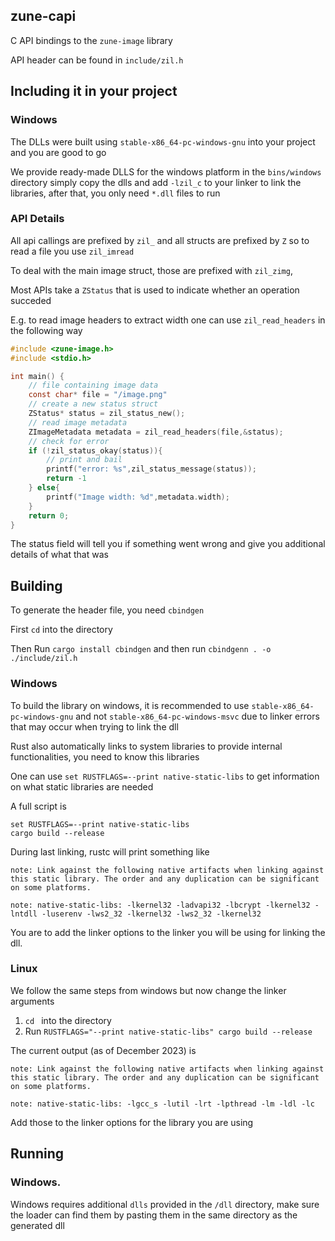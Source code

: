 ## zune-capi
C API bindings to the  `zune-image` library


API header can be found in `include/zil.h`

## Including it in your project

### Windows
The DLLs were built using `stable-x86_64-pc-windows-gnu` into your project and you are good to go

We provide ready-made DLLS for the windows platform in the `bins/windows` directory
simply copy the dlls and add `-lzil_c` to your linker to link the libraries, after that, you only need
`*.dll` files to run


### API Details

All api callings are prefixed by `zil_` and all structs are prefixed by `Z` so to read
a file you use `zil_imread`

To deal with the main image struct, those are prefixed with `zil_zimg`, 

Most APIs take a `ZStatus` that is used to indicate whether an operation succeded

E.g. to read image headers to extract width one can use `zil_read_headers` in the following way

```c
#include <zune-image.h>
#include <stdio.h>

int main() {
    // file containing image data
    const char* file = "/image.png"
    // create a new status struct        
    ZStatus* status = zil_status_new();
    // read image metadata
    ZImageMetadata metadata = zil_read_headers(file,&status);
    // check for error
    if (!zil_status_okay(status)){
        // print and bail
        printf("error: %s",zil_status_message(status));
        return -1
    } else{
        printf("Image width: %d",metadata.width);
    }
    return 0;
}
```

The status field will tell you if something went wrong and give you additional details of what
that was

## Building

To generate the header file, you need `cbindgen`

First `cd` into the directory

Then Run `cargo install cbindgen` and then run `cbindgenn . -o ./include/zil.h`

### Windows
To build the library on windows, it is recommended to use `stable-x86_64-pc-windows-gnu` and not `stable-x86_64-pc-windows-msvc`
due to linker errors that may occur when trying to link the dll

Rust also automatically links to system libraries to provide internal functionalities, you need to know this libraries

One can use `set RUSTFLAGS=--print native-static-libs` to get information on what static libraries are needed

A full script is

```shell
set RUSTFLAGS=--print native-static-libs
cargo build --release
```

During last linking, rustc will print something like

```text
note: Link against the following native artifacts when linking against this static library. The order and any duplication can be significant on some platforms.                            

note: native-static-libs: -lkernel32 -ladvapi32 -lbcrypt -lkernel32 -lntdll -luserenv -lws2_32 -lkernel32 -lws2_32 -lkernel32
```

You are to add the linker options to the linker you will be using for linking the dll.

### Linux

We follow the same steps from windows but now change the linker arguments

1. `cd ` into the directory
2. Run `RUSTFLAGS="--print native-static-libs" cargo build --release`

The current output (as of December 2023) is 

```text
note: Link against the following native artifacts when linking against this static library. The order and any duplication can be significant on some platforms.

note: native-static-libs: -lgcc_s -lutil -lrt -lpthread -lm -ldl -lc
```

Add those to the linker options for the library you are using

## Running 

### Windows.
Windows requires additional `dlls` provided in the `/dll` directory, make sure the loader can find them 
by pasting them in the same directory as the generated dll

